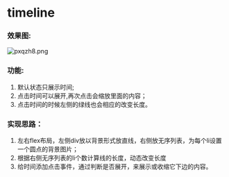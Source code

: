# timeline
 

### 效果图:
![pxqzh8.png](https://s1.ax1x.com/2018/01/29/pxqzh8.png)

### 功能:
1. 默认状态只展示时间;
2. 点击时间可以展开,再次点击会缩放里面的内容；
3. 点击时间的时候左侧的绿线也会相应的改变长度。

### 实现思路：
1. 左右flex布局，左侧div放以背景形式放直线，右侧放无序列表，为每个li设置一个圆点的背景图片；
2. 根据右侧无序列表的li个数计算线的长度，动态改变长度
3. 给时间添加点击事件，通过判断是否展开，来展示或收缩它下边的内容。

